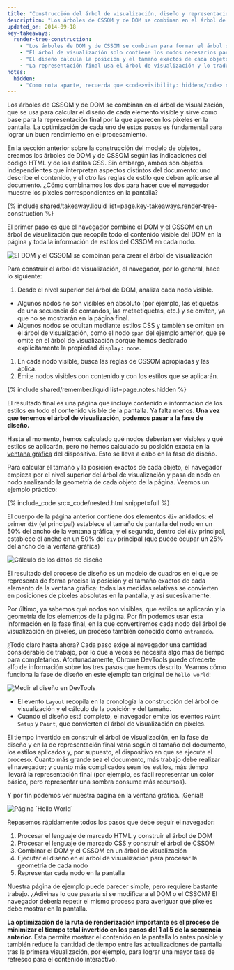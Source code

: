 ```yaml
---
title: "Construcción del árbol de visualización, diseño y representación final"
description: "Los árboles de CSSOM y de DOM se combinan en el árbol de visualización, que se usa para calcular el diseño de cada elemento visible y sirve como base para la representación final que nos permite ver los píxeles en la pantalla. La optimización de cada uno de estos pasos es fundamental para lograr un buen rendimiento en el procesamiento."
updated_on: 2014-09-18
key-takeaways:
  render-tree-construction:
    - "Los árboles de DOM y de CSSOM se combinan para formar el árbol de visualización."
    - "El árbol de visualización solo contiene los nodos necesarios para mostrar la página."
    - "El diseño calcula la posición y el tamaño exactos de cada objeto."
    - "La representación final usa el árbol de visualización y lo traduce en los píxeles que vemos en pantalla."
notes:
  hidden:
    - "Como nota aparte, recuerda que <code>visibility: hidden</code> no es lo mismo que <code>display: none</code>. El primero hace que el elemento sea invisible, pero este seguirá ocupando espacio en el diseño (por ejemplo, se muestra como un cuadro vacío). En cambio, el segundo <code>display: none</code> elimina el elemento por completo del árbol de visualización, por lo que deja de formar parte del diseño."
---
```

<p class="intro">
  Los árboles de CSSOM y de DOM se combinan en el árbol de visualización, que se usa para calcular el diseño de cada elemento visible y sirve como base para la representación final por la que aparecen los píxeles en la pantalla. La optimización de cada uno de estos pasos es fundamental para lograr un buen rendimiento en el procesamiento.
</p>


En la sección anterior sobre la construcción del modelo de objetos, creamos los árboles de DOM y de CSSOM según las indicaciones del código HTML y de los estilos CSS. Sin embargo, ambos son objetos independientes que interpretan aspectos distintos del documento: uno describe el contenido, y el otro las reglas de estilo que deben aplicarse al documento. ¿Cómo combinamos los dos para hacer que el navegador muestre los píxeles correspondientes en la pantalla?

{% include shared/takeaway.liquid list=page.key-takeaways.render-tree-construction %}

El primer paso es que el navegador combine el DOM y el CSSOM en un árbol de visualización que recopile todo el contenido visible del DOM en la página y toda la información de estilos del CSSOM en cada nodo.

<img src="images/render-tree-construction.png" alt="El DOM y el CSSOM se combinan para crear el árbol de visualización" class="center">

Para construir el árbol de visualización, el navegador, por lo general, hace lo siguiente:

1. Desde el nivel superior del árbol de DOM, analiza cada nodo visible.
  * Algunos nodos no son visibles en absoluto (por ejemplo, las etiquetas de una secuencia de comandos, las metaetiquetas, etc.) y se omiten, ya que no se mostrarán en la página final.
  * Algunos nodos se ocultan mediante estilos CSS y también se omiten en el árbol de visualización, como el nodo `span` del ejemplo anterior, que se omite en el árbol de visualización porque hemos declarado explícitamente la propiedad `display: none`.
1. En cada nodo visible, busca las reglas de CSSOM apropiadas y las aplica.
2. Emite nodos visibles con contenido y con los estilos que se aplicarán.

{% include shared/remember.liquid list=page.notes.hidden %}

El resultado final es una página que incluye contenido e información de los estilos en todo el contenido visible de la pantalla. Ya falta menos.  **Una vez que tenemos el árbol de visualización, podemos pasar a la fase de diseño.**

Hasta el momento, hemos calculado qué nodos deberían ser visibles y qué estilos se aplicarán, pero no hemos calculado su posición exacta en la [ventana gráfica]({{site.fundamentals}}/layouts/rwd-fundamentals/set-the-viewport.html) del dispositivo. Esto se lleva a cabo en la fase de diseño.

Para calcular el tamaño y la posición exactos de cada objeto, el navegador empieza por el nivel superior del árbol de visualización y pasa de nodo en nodo analizando la geometría de cada objeto de la página. Veamos un ejemplo práctico:

{% include_code src=_code/nested.html snippet=full %}

El cuerpo de la página anterior contiene dos elementos `div` anidados: el primer `div` (el principal) establece el tamaño de pantalla del nodo en un 50% del ancho de la ventana gráfica; y el segundo, dentro del `div` principal, establece el ancho en un 50% del `div` principal (que puede ocupar un 25% del ancho de la ventana gráfica)

<img src="images/layout-viewport.png" alt="Cálculo de los datos de diseño" class="center">

El resultado del proceso de diseño es un modelo de cuadros en el que se representa de forma precisa la posición y el tamaño exactos de cada elemento de la ventana gráfica: todas las medidas relativas se convierten en posiciones de píxeles absolutas en la pantalla, y así sucesivamente.

Por último, ya sabemos qué nodos son visibles, que estilos se aplicarán y la geometría de los elementos de la página. Por fin podemos usar esta información en la fase final, en la que convertiremos cada nodo del árbol de visualización en píxeles, un proceso también conocido como `entramado`.

¿Todo claro hasta ahora? Cada paso exige al navegador una cantidad considerable de trabajo, por lo que a veces se necesita algo más de tiempo para completarlos. Afortunadamente, Chrome DevTools puede ofrecerte alfo de información sobre los tres pasos que hemos descrito. Veamos cómo funciona la fase de diseño en este ejemplo tan original de `hello world`:

<img src="images/layout-timeline.png" alt="Medir el diseño en DevTools" class="center">

* El evento `Layout` recopila en la cronología la construcción del árbol de visualización y el cálculo de la posición y del tamaño.
* Cuando el diseño está completo, el navegador emite los eventos `Paint Setup` y `Paint`, que convierten el árbol de visualización en píxeles.

El tiempo invertido en construir el árbol de visualización, en la fase de diseño y en la de representación final varía según el tamaño del documento, los estilos aplicados y, por supuesto, el dispositivo en que se ejecute el proceso. Cuanto más grande sea el documento, más trabajo debe realizar el navegador; y cuanto más complicados sean los estilos, más tiempo llevará la representación final (por ejemplo, es fácil representar un color básico, pero representar una sombra consume más recursos).

Y por fin podemos ver nuestra página en la ventana gráfica. ¡Genial!

<img src="images/device-dom-small.png" alt="Página `Hello World`" class="center">

Repasemos rápidamente todos los pasos que debe seguir el navegador:

1. Procesar el lenguaje de marcado HTML y construir el árbol de DOM
2. Procesar el lenguaje de marcado CSS y construir el árbol de CSSOM
3. Combinar el DOM y el CSSOM en un árbol de visualización
4. Ejecutar el diseño en el árbol de visualización para procesar la geometría de cada nodo
5. Representar cada nodo en la pantalla

Nuestra página de ejemplo puede parecer simple, pero requiere bastante trabajo. ¿Adivinas lo que pasaría si se modificara el DOM o el CSSOM? El navegador debería repetir el mismo proceso para averiguar qué píxeles debe mostrar en la pantalla.

**La optimización de la ruta de renderización importante es el proceso de minimizar el tiempo total invertido en los pasos del 1 al 5 de la secuencia anterior.** Esta permite mostrar el contenido en la pantalla lo antes posible y también reduce la cantidad de tiempo entre las actualizaciones de pantalla tras la primera visualización, por ejemplo, para lograr una mayor tasa de refresco para el contenido interactivo.



